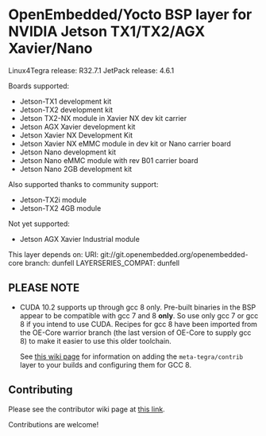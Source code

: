 OpenEmbedded/Yocto BSP layer for NVIDIA Jetson TX1/TX2/AGX Xavier/Nano
======================================================================

Linux4Tegra release: R32.7.1
JetPack release:     4.6.1

Boards supported:
* Jetson-TX1 development kit
* Jetson-TX2 development kit
* Jetson TX2-NX module in Xavier NX dev kit carrier
* Jetson AGX Xavier development kit
* Jetson Xavier NX Development Kit
* Jetson Xavier NX eMMC module in dev kit or Nano carrier board
* Jetson Nano development kit
* Jetson Nano eMMC module with rev B01 carrier board
* Jetson Nano 2GB development kit

Also supported thanks to community support:
* Jetson-TX2i module
* Jetson-TX2 4GB module

Not yet supported:
* Jetson AGX Xavier Industrial module


This layer depends on:
URI: git://git.openembedded.org/openembedded-core
branch: dunfell
LAYERSERIES_COMPAT: dunfell


PLEASE NOTE
-----------

* CUDA 10.2 supports up through gcc 8 only. Pre-built binaries
  in the BSP appear to be compatible with gcc 7 and 8 **only**.
  So use only gcc 7 or gcc 8 if you intend to use CUDA.
  Recipes for gcc 8 have been imported from the OE-Core warrior branch
  (the last version of OE-Core to supply gcc 8) to make it easier
  to use this older toolchain.

  See [this wiki page](https://github.com/OE4T/meta-tegra/wiki/Using-gcc8-from-the-contrib-layer)
  for information on adding the `meta-tegra/contrib` layer to your
  builds and configuring them for GCC 8.


Contributing
------------

Please see the contributor wiki page at
[this link](https://github.com/OE4T/meta-tegra/wiki/OE4T-Contributor-Guide).

Contributions are welcome!
